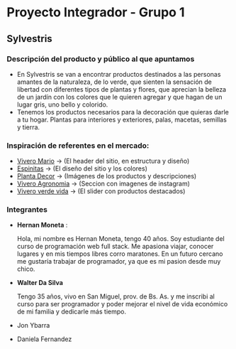 # Proyecto Integrador - Grupo 1
## **Sylvestris**
### **Descripción del producto y público al que apuntamos**

- En Sylvestris se van a encontrar productos destinados a las personas amantes de la naturaleza, de lo verde, que sienten la sensación de libertad con diferentes tipos de plantas y flores, que aprecian la belleza de un jardín con los colores que le quieren agregar y que hagan de un lugar gris, uno bello y colorido.
- Tenemos los productos necesarios para la decoración que quieras darle a tu hogar. Plantas para interiores y exteriores, palas, macetas, semillas y tierra.

### **Inspiración de referentes en el mercado:**
- [Vivero Mario](https://tienda.viveromario.com.ar/) -> (El header del sitio, en estructura y diseño)
- [Espinitas](https://hernan0066.wixsite.com/my-site-3) -> (El diseño del sitio y los colores)
- [Planta Decor](https://plantadecor.com/) -> (Imágenes de los productos y descripciones)
- [Vivero Agronomia](https://viveroagronomia.com.ar/) -> (Seccion con imagenes de instagram)
- [Vivero verde vida](https://viveroverdevida.com.ar/) -> (El slider con productos destacados)
### **Integrantes**
- **Hernan Moneta** :
  
  Hola, mi nombre es Hernan Moneta, tengo 40 años. Soy estudiante del curso de programación web full stack. Me apasiona viajar, conocer lugares y en mis tiempos libres corro maratones. En un futuro cercano me gustaría trabajar de programador, ya que es mi pasion desde muy chico.

- **Walter Da Silva**

   Tengo 35 años, vivo en San Miguel, prov. de Bs. As. y me inscribi al curso para ser programador y poder mejorar el nivel de vida económico de mi familia y dedicarle más tiempo.

- Jon Ybarra
- Daniela Fernandez


